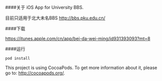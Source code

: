 ####关于
iOS App for University BBS.

目前只适用于北大未名BBS http://bbs.pku.edu.cn/

####下载

https://itunes.apple.com/cn/app/bei-da-wei-ming/id931393093?mt=8

####运行
```
pod install
```

This project is using CocoaPods. To get more information about it, please go to: http://cocoapods.org/.
